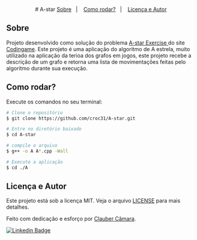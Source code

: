 
<p align="center">
  # A-star
  <a href="#sobre">Sobre</a>&nbsp;&nbsp;&nbsp;|&nbsp;&nbsp;&nbsp;
  <a href="#como-rodar">Como rodar?</a>&nbsp;&nbsp;&nbsp;|&nbsp;&nbsp;&nbsp;
  <a href="#licença-e-autor">Licença e Autor</a>
</p>

## Sobre
Projeto desenvolvido como solução do problema <a href = "https://www.codingame.com/ide/puzzle/a-star-exercise"> A-star Exercise <a> do site <a href="https://www.codingame.com/home"> Codingame<a>.
Este projeto é uma aplicação do algoritmo de A estrela, muito utilizado na aplicação da terioa dos grafos em jogos, este projeto recebe a descrição de um grafo e retorna uma lista de movimentações feitas pelo algoritmo durante sua execução.
  

## Como rodar?

Execute os comandos no seu terminal:

```bash
# Clone o repositório
$ git clone https://github.com/croc31/A-star.git

# Entre no diretório baixado
$ cd A-star

# compile o arquivo
$ g++ -o A A*.cpp -Wall

# Execute a aplicação
$ cd ./A

```

## Licença e Autor

Este projeto está sob a licença MIT. Veja o arquivo [LICENSE](https://github.com/croc31/move.it/blob/main/LICENSE) para mais detalhes.

Feito com dedicação e esforço por [Clauber Câmara](https://github.com/croc31).


[![Linkedin Badge](https://img.shields.io/badge/-Clauber_Rogério_de_Oliveira_Câmara-blue?style=flat-square&logo=Linkedin&logoColor=white&link=https://www.linkedin.com/in/clauber-câmara-778057152)](https://www.linkedin.com/in/clauber-câmara-778057152)
